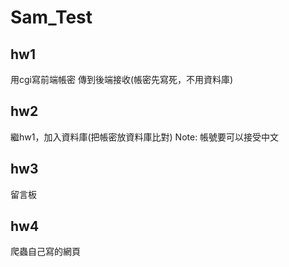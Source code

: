 # Sam_Test
## hw1
用cgi寫前端帳密 傳到後端接收(帳密先寫死，不用資料庫)

## hw2
繼hw1，加入資料庫(把帳密放資料庫比對)
Note: 帳號要可以接受中文

## hw3
留言板

## hw4
爬蟲自己寫的網頁
